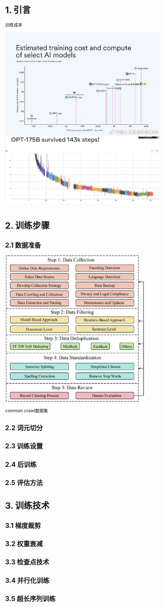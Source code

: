 # 1. 引言 

训练成本

<img src="pictures\image-20241123101507029.png" alt="image-20241123101507029" style="zoom:67%;" />

<img src="pictures\image-20241123101553673.png" alt="image-20241123101553673" style="zoom:67%;" />



# 2. 训练步骤 

## 2.1 数据准备 

<img src="pictures\image-20241123101801809.png" alt="image-20241123101801809" style="zoom:67%;" />

common crawl数据集



## 2.2 词元切分 

## 2.3 训练设置 

## 2.4 后训练 

## 2.5 评估方法 

# 3. 训练技术 

## 3.1 梯度裁剪 

## 3.2 权重衰减 

## 3.3 检查点技术 

## 3.4 并行化训练 

## 3.5 超长序列训练